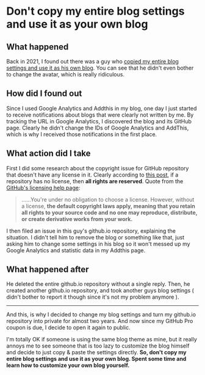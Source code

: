 # Don't copy my entire blog settings and use it as your own blog

## What happened

Back in 2021, I found out there was a guy who [copied my entire blog settings and use it as his own blog](https://web.archive.org/web/20210508005620/https://malgamy.github.io/). You can see that he didn't even bother to change the avatar, which is really ridiculous.

## How did I found out

Since I used Google Analytics and Addthis in my blog, one day I just started to receive notifications about blogs that were clearly not written by me. By tracking the URL in Google Analytics, I discovered the blog and its GitHub page. Clearly he didn't change the IDs of Google Analytics and AddThis, which is why I received those notifications in the first place.

## What action did I take

First I did some research about the copyright issue for GitHub repository that doesn't have any license in it. Clearly according to [this post](https://opensource.stackexchange.com/questions/1720/what-can-i-assume-if-a-publicly-published-project-has-no-license), if a repository has no license, then **all rights are reserved**. Quote from the [GitHub's licensing help page](https://docs.github.com/en/repositories/managing-your-repositorys-settings-and-features/customizing-your-repository/licensing-a-repository#choosing-the-right-license):


> ......You're under no obligation to choose a license. However, without a license, **the default copyright laws apply, meaning that you retain all rights to your source code and no one may reproduce, distribute, or create derivative works from your work.**

I then filed an issue in this guy's github.io repository, explaining the situation. I didn't tell him to remove the blog or something like that, just asking him to change some settings in his blog so it won't messed up my Google Analytics and statistic data in my Addthis page.

## What happened after

He deleted the entire github.io repository without a single reply. Then, he created another github.io repository, and took another guys blog settings ( didn't bother to report it though since it's not my problem anymore ).

----

And this, is why I decided to change my blog settings and turn my github.io repository into private for almost two years. And now since my GitHub Pro coupon is due, I decide to open it again to public.

I'm totally OK if someone is using the same blog theme as mine, but it really annoys me to see someone that is too lazy to customize the blog himself and decide to just copy & paste the settings directly. **So, don't copy my entire blog settings and use it as your own blog. Spent some time and learn how to customize your own blog yourself.**
